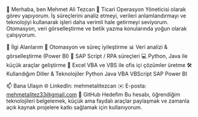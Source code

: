 👋 Merhaba, ben Mehmet Ali Tezcan
🎯 Ticari Operasyon Yöneticisi olarak görev yapıyorum. İş süreçlerini analiz etmeyi, verileri anlamlandırmayı ve teknolojiyi kullanarak işleri daha verimli hale getirmeyi seviyorum. Otomasyon, veri görselleştirme ve betik yazma konularında yoğun olarak çalışıyorum.

🧠 İlgi Alanlarım
🚀 Otomasyon ve süreç iyileştirme
📊 Veri analizi & görselleştirme (Power BI)
🧩 SAP Script / RPA süreçleri
💻 Python, Java ile küçük araçlar geliştirme
📎 Excel VBA ve VBS ile ofis içi çözümler üretme
🛠️ Kullandığım Diller & Teknolojiler
Python Java VBA VBScript SAP Power BI

📫 Bana Ulaşın
🌐 LinkedIn: mehmetalitezcan
✉️ E-posta: mehmetalitez33@gmail.com
📌 GitHub Hedefim
Bu hesabı, öğrendiğim teknolojileri belgelemek, küçük ama faydalı araçlar paylaşmak ve zamanla açık kaynak projelere katkı sağlamak için kullanıyorum.

